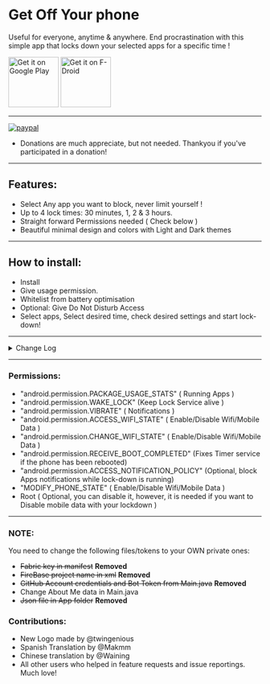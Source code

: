 # Get Off Your phone

Useful for everyone, anytime & anywhere. End procrastination with this simple app that locks down your selected apps for a specific time !

<a href='https://play.google.com/store/apps/details?id=com.nephi.getoffyourphone'><img alt='Get it on Google Play' src='https://play.google.com/intl/en_us/badges/images/generic/en_badge_web_generic.png' height="100"/></a> <a href="https://f-droid.org/app/com.nephi.getoffyourphone"><img src="https://f-droid.org/badge/get-it-on.png" alt="Get it on F-Droid" height="100"></a>

______

[![paypal](https://www.paypalobjects.com/en_US/i/btn/btn_donateCC_LG.gif)](https://www.paypal.com/cgi-bin/webscr?cmd=_s-xclick&hosted_button_id=WQUXGRB8M26WU&source=url)
 
 - Donations are much appreciate, but not needed. Thankyou if you've participated in a donation!
______

## Features:

- Select Any app you want to block, never limit yourself !
- Up to 4 lock times: 30 minutes, 1, 2 & 3 hours.
- Straight forward Permissions needed ( Check below )
- Beautiful minimal design and colors with Light and Dark themes

______

## How to install:

- Install
- Give usage permission.
- Whitelist from battery optimisation
- Optional: Give Do Not Disturb Access
- Select apps, Select desired time, check desired settings and start lock-down!

______

<details><summary>Change Log</summary>
<p>

    v6.1r (1.3.2019//1:55:24)

    [Fixed]
    - Midnight Timer increasing to 20+ hours by itself (Please leave a feedback whether this fix is working for you or not)
    - Fixed notifications selected time text (From 2 mins/Hours to Hours only or Minutes only)
    - Cleaned some unused strings

    [New]
    - Chinese translation by @Waining
    - Spanish Translation by @Makmm 

    [Updated]
    - Dependencies and Libraries, supporting Android Pie SDK 28

    More updates and feature requests coming soon! Happy New year <3
   
    v6.0r (1.10.2018//16:28:08)

    [Fixed]
    - Critical Bug related to Timer-Done notification
    - Increased timeout of app close after lock-down start ( 2.5 seconds )
    - Notifications text
    - Usage stats Format + Algorithm

    [New]
    - App Icon ( Thanks to twingenious)
    - System-wide lockdown (Mobile Data lock needs ROOT)
    - Vibration pattern upon open of locked app

    [Removed]
    - Previous App Open Counter & different lock screens

    NOTE: New Permissions are needed to turn wifi and mobile data on/off
    _________

    v5.9r (18.9.2018//00:05:37)

    [NEW]

    - Daily usage per app (Press on an app in "Selected Apps" screen)
    - Privacy Policy link in About Me
    - F-Droid link in About Me

    [Announcment]

    - Next update will take sometime as i will implement user requested features & reported bugs all at once, bare with me please!

    _________


    If you want to contribute with translations, visit the GitHub repo or Email me.

    Now Get Off Your Phone 🤨

    _________

    5.8r (12.9.2018//10:25:57)

    [NEW]

    Currently selected apps ( Feature Request )
    Now you can check your selected apps without opening the app selector; you can also open specific app settings screen by clicking on it. ( This feature will get more updates such as Usage Time per App )

    _________

    v5.7r (10.9.2018//11:11:41)

    [FIXED]

    - OpenCounters changed from double digits to: 2,3,4,5

    [ANNOUNCEMENT]

    - GOYP is now on F-Droid!

    _________

    v5.6r (21.7.2018//10:40:31)

    [NEW]

    - You can now contribute to translations! Email me if you are interested in translating the app :)

    [Fixed]

    - Some of the selected apps disappearing (Thanks to a user bug report!)
    - Crash upon pressing on Bug Reporter (This has been completely removed)

    [Updated]

    - Multi Selector Library
    - Other dependancies
    - Playstore screenshots
    - Added support email in About
    - Added GitHub account in About


    Thankyou for taking the time and leaving bug reports/feedback!

    Have a wonderful weekend!

</p>
</details>

______

### Permissions:

- "android.permission.PACKAGE_USAGE_STATS" ( Running Apps )
- "android.permission.WAKE_LOCK" (Keep Lock Service alive )
- "android.permission.VIBRATE" ( Notifications )
- "android.permission.ACCESS_WIFI_STATE" ( Enable/Disable Wifi/Mobile Data )
- "android.permission.CHANGE_WIFI_STATE" ( Enable/Disable Wifi/Mobile Data )
- "android.permission.RECEIVE_BOOT_COMPLETED" (Fixes Timer service if the phone has been rebooted)
- "android.permission.ACCESS_NOTIFICATION_POLICY" (Optional, block Apps notifications while lock-down is running)
- "MODIFY_PHONE_STATE" ( Enable/Disable Wifi/Mobile Data )
- Root ( Optional,  you can disable it, however, it is needed if you want to Disable mobile data with your lockdown )

______

### NOTE:

You need to change the following files/tokens to your OWN private ones:

- ~~Fabric key in manifest~~ **Removed**
- ~~FireBase project name in xml~~ **Removed**
- ~~GitHub Account credentials and Bot Token from Main.java~~ **Removed**
- Change About Me data in Main.java
- ~~Json file in App folder~~ **Removed**

### Contributions:
- New Logo made by @twingenious 
- Spanish Translation by @Makmm
- Chinese translation by @Waining
- All other users who helped in feature requests and issue reportings. Much love!
